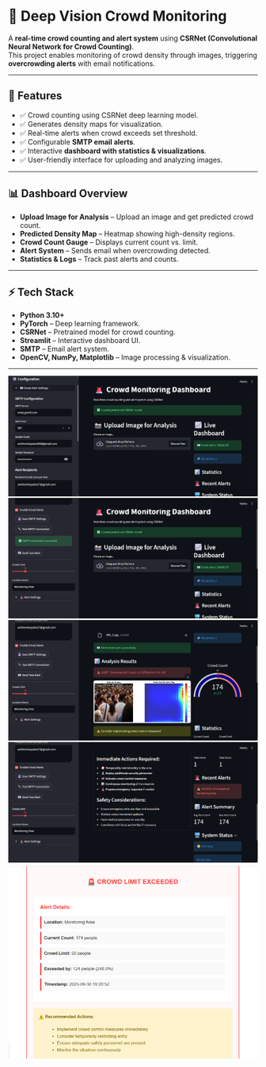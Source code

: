 # 🚨 Deep Vision Crowd Monitoring

A **real-time crowd counting and alert system** using **CSRNet (Convolutional Neural Network for Crowd Counting)**.  
This project enables monitoring of crowd density through images, triggering **overcrowding alerts** with email notifications.

---

## 📌 Features
- ✅ Crowd counting using CSRNet deep learning model.  
- ✅ Generates density maps for visualization.  
- ✅ Real-time alerts when crowd exceeds set threshold.  
- ✅ Configurable **SMTP email alerts**.  
- ✅ Interactive **dashboard with statistics & visualizations**.  
- ✅ User-friendly interface for uploading and analyzing images.  

---

## 📊 Dashboard Overview
- **Upload Image for Analysis** – Upload an image and get predicted crowd count.  
- **Predicted Density Map** – Heatmap showing high-density regions.  
- **Crowd Count Gauge** – Displays current count vs. limit.  
- **Alert System** – Sends email when overcrowding detected.  
- **Statistics & Logs** – Track past alerts and counts.  

---

## ⚡ Tech Stack
- **Python 3.10+**
- **PyTorch** – Deep learning framework.  
- **CSRNet** – Pretrained model for crowd counting.  
- **Streamlit** – Interactive dashboard UI.  
- **SMTP** – Email alert system.  
- **OpenCV, NumPy, Matplotlib** – Image processing & visualization.  

---
![Crowd Detection](Images/Image1.png)
![Crowd Detection](Images/Image2.png)
![Crowd Detection](Images/Image3.png)
![Crowd Detection](Images/Image4.png)
![Crowd Detection](Images/Image5.png)
